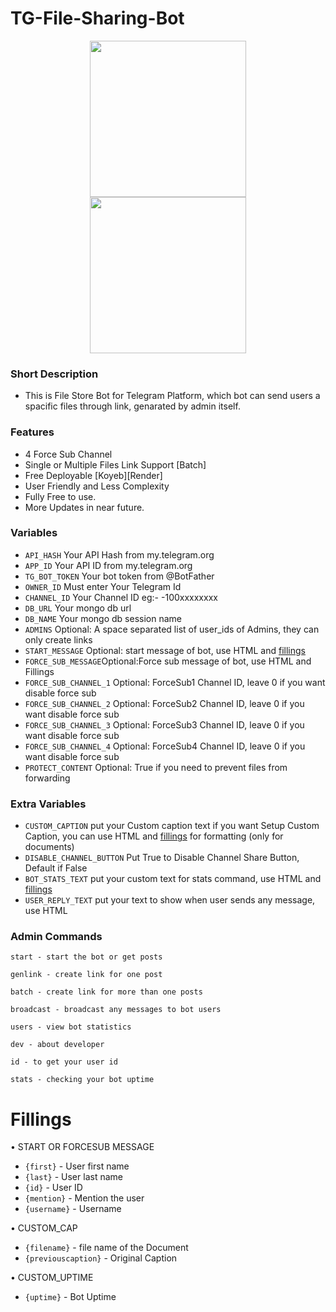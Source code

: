 # TG-File-Sharing-Bot

<div style="display: flex; justify-content: center;">
    <img src="https://img.shields.io/badge/Made%20with%20Python-light%20blue?style=for-the-badge&logo=Python&link=https%3A%2F%2Fwww.python.com" style="width: 250px;">
</div>

<div style="display: flex; justify-content: center;">
    <img src="https://img.shields.io/badge/NocoFlux-orange?style=for-the-badge&logo=Github&label=Made%20by%20" style="width: 250px;">
</div>

### Short Description
 - This is File Store Bot for Telegram Platform, which bot can send users a spacific files through link, genarated by admin itself.

### Features
 - 4 Force Sub Channel
 - Single or Multiple Files Link Support [Batch]
 - Free Deployable [Koyeb][Render]
 - User Friendly and Less Complexity
 - Fully Free to use.
 - More Updates in near future.

### Variables

* `API_HASH` Your API Hash from my.telegram.org
* `APP_ID` Your API ID from my.telegram.org
* `TG_BOT_TOKEN` Your bot token from @BotFather
* `OWNER_ID` Must enter Your Telegram Id
* `CHANNEL_ID` Your Channel ID eg:- -100xxxxxxxx
* `DB_URL` Your mongo db url
* `DB_NAME` Your mongo db session name
* `ADMINS` Optional: A space separated list of user_ids of Admins, they can only create links
* `START_MESSAGE` Optional: start message of bot, use HTML and <a href='https://github.com/codexbotz/File-Sharing-Bot/blob/main/README.md#start_message'>fillings</a>
* `FORCE_SUB_MESSAGE`Optional:Force sub message of bot, use HTML and Fillings
* `FORCE_SUB_CHANNEL_1` Optional: ForceSub1 Channel ID, leave 0 if you want disable force sub
* `FORCE_SUB_CHANNEL_2` Optional: ForceSub2 Channel ID, leave 0 if you want disable force sub
* `FORCE_SUB_CHANNEL_3` Optional: ForceSub3 Channel ID, leave 0 if you want disable force sub
* `FORCE_SUB_CHANNEL_4` Optional: ForceSub4 Channel ID, leave 0 if you want disable force sub
* `PROTECT_CONTENT` Optional: True if you need to prevent files from forwarding

### Extra Variables

* `CUSTOM_CAPTION` put your Custom caption text if you want Setup Custom Caption, you can use HTML and <a href='https://github.com/CodeXBotz/File-Sharing-Bot/blob/main/README.md#custom_caption'>fillings</a> for formatting (only for documents)
* `DISABLE_CHANNEL_BUTTON` Put True to Disable Channel Share Button, Default if False
* `BOT_STATS_TEXT` put your custom text for stats command, use HTML and <a href='https://github.com/codexbotz/File-Sharing-Bot/blob/main/README.md#custom_stats'>fillings</a>
* `USER_REPLY_TEXT` put your text to show when user sends any message, use HTML


### Admin Commands

```
start - start the bot or get posts

genlink - create link for one post

batch - create link for more than one posts

broadcast - broadcast any messages to bot users

users - view bot statistics

dev - about developer

id - to get your user id

stats - checking your bot uptime

```

# Fillings
• START OR FORCESUB MESSAGE

* `{first}` - User first name  
* `{last}` - User last name  
* `{id}` - User ID  
* `{mention}` - Mention the user 
* `{username}` - Username  

• CUSTOM_CAP
* `{filename}` - file name of the Document  
* `{previouscaption}` - Original Caption  

• CUSTOM_UPTIME
* `{uptime}` - Bot Uptime




  
